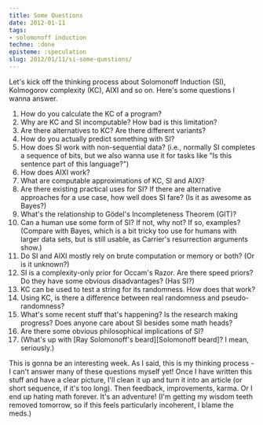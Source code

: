 ```yaml
---
title: Some Questions
date: 2012-01-11
tags:
- solomonoff induction
techne: :done
episteme: :speculation
slug: 2012/01/11/si-some-questions/
---
```


Let's kick off the thinking process about Solomonoff Induction (SI), Kolmogorov complexity (KC), AIXI and so on. Here's some questions I wanna answer.

1. How do you calculate the KC of a program?
2. Why are KC and SI incomputable? How bad is this limitation?
3. Are there alternatives to KC? Are there different variants?
4. How do you actually predict something with SI?
5. How does SI work with non-sequential data? (i.e., normally SI completes a sequence of bits, but we also wanna use it for tasks like "Is this sentence part of this language?")
6. How does AIXI work?
7. What are computable approximations of KC, SI and AIXI?
8. Are there existing practical uses for SI? If there are alternative approaches for a use case, how well does SI fare? (Is it as awesome as Bayes?)
9. What's the relationship to Gödel's Incompleteness Theorem (GIT)?
10. Can a human use some form of SI? If not, why not? If so, examples? (Compare with Bayes, which is a bit tricky too use for humans with larger data sets, but is still usable, as Carrier's resurrection arguments show.)
11. Do SI and AIXI mostly rely on brute computation or memory or both? (Or is it unknown?)
12. SI is a complexity-only prior for Occam's Razor. Are there speed priors? Do they have some obvious disadvantages? (Has SI?)
13. KC can be used to test a string for its randomness. How does that work?
14. Using KC, is there a difference between real randomness and pseudo-randomness?
15. What's some recent stuff that's happening? Is the research making progress? Does anyone care about SI besides some math heads?
16. Are there some obvious philosophical implications of SI?
17. (What's up with [Ray Solomonoff's beard][Solomonoff beard]? I mean, seriously.) 

This is gonna be an interesting week. As I said, this is my thinking process - I can't answer many of these questions myself yet! Once I have written this stuff and have a clear picture, I'll clean it up and turn it into an article (or short sequence, if it's too long). Then feedback, improvements, karma. Or I end up hating math forever. It's an adventure! (I'm getting my wisdom teeth removed tomorrow, so if this feels particularly incoherent, I blame the meds.)
